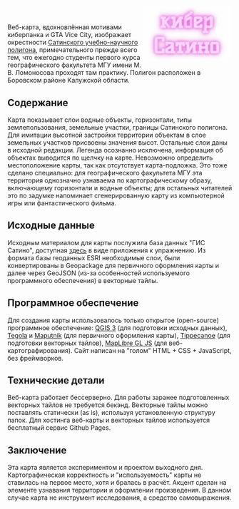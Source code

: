 <img align="right" src="./title.gif" alt="Кибер Сатино" width="200">

# 

Веб-карта, вдохновлённая мотивами киберпанка и GTA Vice City, изображает окрестности [Сатинского учебно-научного полигона](http://www.geogr.msu.ru/practics/stations/satin/), примечательного прежде всего тем, что ежегодно студенты первого курса географического факультета МГУ имени М. В. Ломоносова проходят там практику. Полигон расположен в Боровском районе Калужской области.

## Содержание

Карта показывает слои водные объекты, горизонтали, типы землепользования, земельные участки, границы Сатинского полигона. Для имитации высотной застройки территории объектам в слое земельных участков присвоены значения высот. Остальные слои даны в исходной редакции. Легенда осознанно исключена, информация об объектах выводится по щелчку на карте. Невозможно определить местоположение карты, так как отсутствует карта-подложка. Это тоже сделано специально: для географического факультета МГУ эта территория однозначно узнаваема по картографическому образу, включающему горизонтали и водные объекты; для остальных читателей это по задумке напоминает сгенерированную карту из компьютерной игры или фантастического фильма.

## Исходные данные

Исходным материалом для карты послужила база данных "ГИС Сатино", доступная [здесь](https://aentin.github.io/qgis-course/map-design-quaternary.html) в виде приложения к упражнению. Из формата базы геоданных ESRI необходимые слои, были конвертированы в Geopackage для первичного оформления карты и далее через GeoJSON (из-за особенностей используемого программного обеспечения) в векторные тайлы.

## Программное обеспечение

Для создания карты использовалось только открытое (open-source) программное обеспечение: [QGIS 3](https://github.com/qgis/QGIS) (для подготовки исходных данных), [Tegola](https://github.com/go-spatial/tegola) и [Maputnik](https://github.com/maputnik/editor) (для первичного оформления карты), [Tippecanoe](https://github.com/mapbox/tippecanoe) (для подготовки векторных тайлов), [MapLibre GL JS](https://github.com/maplibre/maplibre-gl-js) (для веб-картографирования). Сайт написан на "голом" HTML + CSS + JavaScript, без фреймворков.

## Технические детали

Веб-карта работает бессерверно. Для работы заранее подготовленных векторных тайлов не требуется бекэнд. Векторные тайлы можно поставлять статически (as is), используя установленную структуру папок. Для хостинга веб-карты и векторных тайлов используется бесплатный сервис Github Pages.

## Заключение

Эта карта является экспериментом и проектом выходного дня. Картографическая корректность и "используемость" карты не ставилась на первое место, хотя и бралась в расчёт. Акцент сделан на элементе узнавания территории и оформлении произведения. В данном случае карта не инструмент исследования, а средство самовыражения.